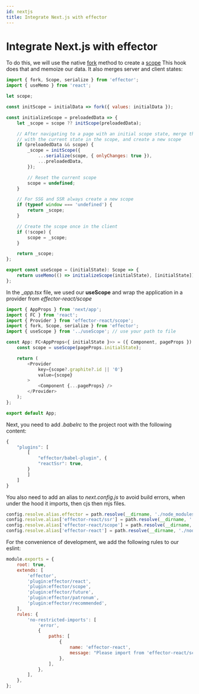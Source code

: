 ```yaml
---
id: nextjs
title: Integrate Next.js with effector
---
```


# Integrate Next.js with effector

To do this, we will use the native [fork](/docs/api/effector/fork.md) method to create a [scope](/docs/api/effector/Scope.md)
This hook does that  and memoize our data. It also merges server and client states:

```js
import { fork, Scope, serialize } from 'effector';
import { useMemo } from 'react';

let scope;

const initScope = initialData => fork({ values: initialData });

const initializeScope = preloadedData => {
    let _scope = scope ?? initScope(preloadedData);

    // After navigating to a page with an initial scope state, merge that state
    // with the current state in the scope, and create a new scope
    if (preloadedData && scope) {
        _scope = initScope({
            ...serialize(scope, { onlyChanges: true }),
            ...preloadedData,
        });

        // Reset the current scope
        scope = undefined;
    }

    // For SSG and SSR always create a new scope
    if (typeof window === 'undefined') {
        return _scope;
    }

    // Create the scope once in the client
    if (!scope) {
        scope = _scope;
    }

    return _scope;
};

export const useScope = (initialState): Scope => {
    return useMemo(() => initializeScope(initialState), [initialState]);
};
```

In the __app.tsx_ file, we used our **useScope** and wrap the application in a provider from _effector-react/scope_

```js
import { AppProps } from 'next/app';
import { FC } from 'react';
import { Provider } from 'effector-react/scope';
import { fork, Scope, serialize } from 'effector';
import { useScope } from '../useScope'; // use your path to file

const App: FC<AppProps<{ initialState }>> = ({ Component, pageProps }) => {
    const scope = useScope(pageProps.initialState);

    return (
        <Provider
            key={scope?.graphite?.id || '0'}
            value={scope}
        >
            <Component {...pageProps} />
        </Provider>
    );
};

export default App;
```

Next, you need to add _.babelrc_ to the project root with the following content:

```js
{
    "plugins": [
        [
            "effector/babel-plugin", {
            "reactSsr": true,
        }
        ]
    ]
}
```
You also need to add an alias to _next.config.js_ to avoid build errors, when under the hood it imports, then cjs then mjs files.

```js
config.resolve.alias.effector = path.resolve(__dirname, './node_modules/effector/effector.cjs.js');
config.resolve.alias['effector-react/ssr'] = path.resolve(__dirname, './node_modules/effector-react/ssr.js');
config.resolve.alias['effector-react/scope'] = path.resolve(__dirname, './node_modules/effector-react/scope.js');
config.resolve.alias['effector-react'] = path.resolve(__dirname, './node_modules/effector-react/ssr.js');
```

For the convenience of development, we add the following rules to our eslint:

```js
module.exports = {
    root: true,
    extends: [ 
        'effector', 
        'plugin:effector/react', 
        'plugin:effector/scope', 
        'plugin:effector/future',
        'plugin:effector/patronum',
        'plugin:effector/recommended',
    ],
    rules: {
        'no-restricted-imports': [
            'error',
            {
                paths: [
                    {
                        name: 'effector-react',
                        message: "Please import from 'effector-react/scope' instead.",
                    },
                ],
            },
        ],
    },
};
```